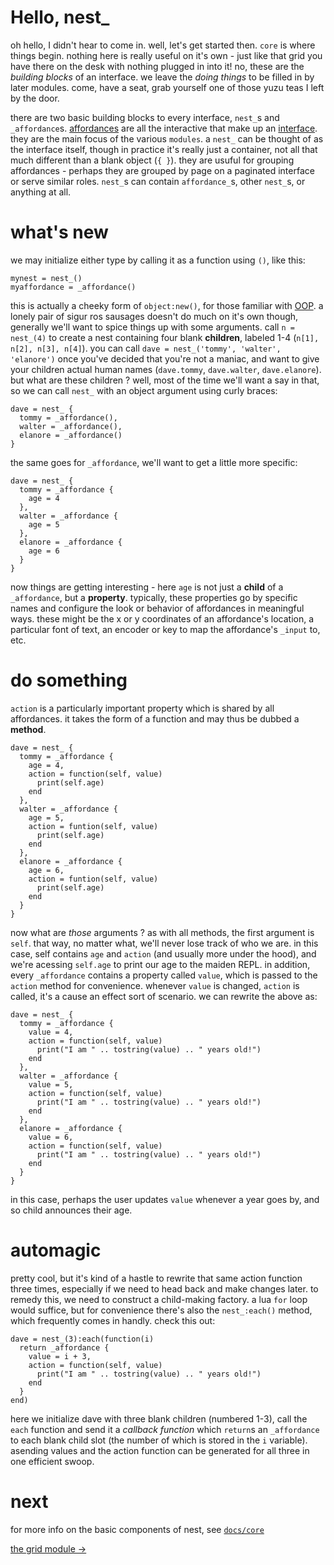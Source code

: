 # Hello, nest_

oh hello, I didn't hear to come in. well, let's get started then. `core` is where things begin. nothing here is really useful on it's own - just like that grid you have there on the desk with nothing plugged in into it! no, these are the _building blocks_ of an interface. we leave the _doing things_ to be filled in by later modules. come, have a seat, grab yourself one of those yuzu teas I left by the door.

there are two basic building blocks to every interface, `nest_`s and `_affordance`s. [affordances](https://jnd.org/affordances_and_design/) are all the interactive that make up an [interface](https://en.wikipedia.org/wiki/User_interface). they are the main focus of the various `modules`. a `nest_` can be thought of as the interface itself, though in practice it's really just a container, not all that much different than a blank object (`{ }`). they are usuful for grouping affordances - perhaps they are grouped by page on a paginated interface or serve similar roles. `nest_`s can contain `affordance_`s, other `nest_`s, or anything at all.

# what's new

we may initialize either type by calling it as a function using `()`, like this:

```
mynest = nest_()
myaffordance = _affordance()
```

this is actually a cheeky form of `object:new()`, for those familiar with [OOP](https://en.wikipedia.org/wiki/Object-oriented_programming). a lonely pair of sigur ros sausages doesn't do much on it's own though, generally we'll want to spice things up with some arguments. call `n = nest_(4)` to create a nest containing four blank **children**, labeled 1-4 (`n[1], n[2], n[3], n[4]`). you can call `dave = nest_('tommy', 'walter', 'elanore')` once you've decided that you're not a maniac, and want to give your children actual human names (`dave.tommy`, `dave.walter`, `dave.elanore`). but what are these children ? well, most of the time we'll want a say in that, so we can call `nest_` with an object argument using curly braces:

```
dave = nest_ {
  tommy = _affordance(),
  walter = _affordance(),
  elanore = _affordance()
}
```

the same goes for `_affordance`, we'll want to get a little more specific:

```
dave = nest_ {
  tommy = _affordance {
    age = 4
  },
  walter = _affordance {
    age = 5
  },
  elanore = _affordance {
    age = 6
  }
}
```

now things are getting interesting - here `age` is not just a **child** of a `_affordance`, but a **property**. typically, these properties go by specific names and configure the look or behavior of affordances in meaningful ways. these might be the x or y coordinates of an affordance's location, a particular font of text, an encoder or key to map the affordance's `_input` to, etc. 

# do something

`action` is a particularly important property which is shared by all affordances. it takes the form of a function and may thus be dubbed a **method**.

```
dave = nest_ {
  tommy = _affordance {
    age = 4,
    action = function(self, value)
      print(self.age)
    end
  },
  walter = _affordance {
    age = 5,
    action = funtion(self, value)
      print(self.age)
    end
  },
  elanore = _affordance {
    age = 6,
    action = funtion(self, value)
      print(self.age)
    end
  }
}
```
now what are _those_ arguments ? as with all methods, the first argument is `self`. that way, no matter what, we'll never lose track of who we are. in this case, self contains `age` and `action` (and usually more under the hood), and we're acessing `self.age` to print our age to the maiden REPL. in addition, every `_affordance` contains a property called `value`, which is passed to the `action` method for convenience. whenever `value` is changed, `action` is called, it's a cause an effect sort of scenario. we can rewrite the above as:

```
dave = nest_ {
  tommy = _affordance {
    value = 4,
    action = function(self, value)
      print("I am " .. tostring(value) .. " years old!")
    end
  },
  walter = _affordance {
    value = 5,
    action = function(self, value)
      print("I am " .. tostring(value) .. " years old!")
    end
  },
  elanore = _affordance {
    value = 6,
    action = function(self, value)
      print("I am " .. tostring(value) .. " years old!")
    end
  }
}
```

in this case, perhaps the user updates `value` whenever a year goes by, and so child announces their age. 

# automagic

pretty cool, but it's kind of a hastle to rewrite that same action function three times, especially if we need to head back and make changes later. to remedy this, we need to construct a child-making factory. a lua `for` loop would suffice, but for convenience there's also the `nest_:each()` method, which frequently comes in handly. check this out:


```
dave = nest_(3):each(function(i)
  return _affordance {
    value = i + 3,
    action = function(self, value) 
      print("I am " .. tostring(value) .. " years old!")
    end
  }
end)
```

here we initialize dave with three blank children (numbered 1-3), call the `each` function and send it a _callback function_ which `return`s an `_affordance` to each blank child slot (the number of which is stored in the `i` variable). asending values and the action function can be generated for all three in one efficient swoop.

# next

for more info on the basic components of nest, see [`docs/core`](../doc/core.md)

[the grid module ->](./study2.md)
